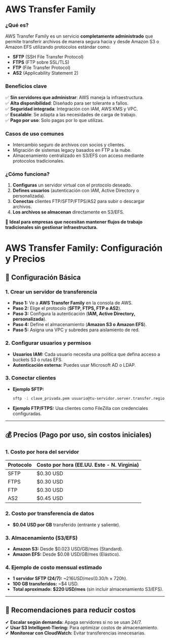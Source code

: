 
# **AWS Transfer Family**  

### **¿Qué es?**  
AWS Transfer Family es un servicio **completamente administrado** que permite transferir archivos de manera segura hacia y desde Amazon S3 o Amazon EFS utilizando protocolos estándar como:  

- **SFTP** (SSH File Transfer Protocol)  
- **FTPS** (FTP sobre SSL/TLS)  
- **FTP** (File Transfer Protocol)  
- **AS2** (Applicability Statement 2)  

### **Beneficios clave**  
✅ **Sin servidores que administrar**: AWS maneja la infraestructura.  
✅ **Alta disponibilidad**: Diseñado para ser tolerante a fallos.  
✅ **Seguridad integrada**: Integración con IAM, AWS KMS y VPC.  
✅ **Escalable**: Se adapta a las necesidades de carga de trabajo.  
✅ **Pago por uso**: Solo pagas por lo que utilizas.  

### **Casos de uso comunes**  
- Intercambio seguro de archivos con socios y clientes.  
- Migración de sistemas legacy basados en FTP a la nube.  
- Almacenamiento centralizado en S3/EFS con acceso mediante protocolos tradicionales.  

### **¿Cómo funciona?**  
1. **Configuras** un servidor virtual con el protocolo deseado.  
2. **Defines usuarios** (autenticación con IAM, Active Directory o personalizada).  
3. **Conectas** clientes FTP/SFTP/FTPS/AS2 para subir o descargar archivos.  
4. **Los archivos se almacenan** directamente en S3/EFS.  

📌 **Ideal para empresas que necesitan mantener flujos de trabajo tradicionales sin gestionar infraestructura.**  

# **AWS Transfer Family: Configuración y Precios**  

## **🔧 Configuración Básica**  

### **1. Crear un servidor de transferencia**  
- **Paso 1:** Ve a **AWS Transfer Family** en la consola de AWS.  
- **Paso 2:** Elige el protocolo (**SFTP, FTPS, FTP o AS2**).  
- **Paso 3:** Configura la autenticación (**IAM, Active Directory, personalizada**).  
- **Paso 4:** Define el almacenamiento (**Amazon S3 o Amazon EFS**).  
- **Paso 5:** Asigna una VPC y subredes para aislamiento de red.  

### **2. Configurar usuarios y permisos**  
- **Usuarios IAM:** Cada usuario necesita una política que defina acceso a buckets S3 o rutas EFS.  
- **Autenticación externa:** Puedes usar Microsoft AD o LDAP.  

### **3. Conectar clientes**  
- **Ejemplo SFTP:**  
  ```bash
  sftp -i clave_privada.pem usuario@tu-servidor.server.transfer.region.amazonaws.com
  ```  
- **Ejemplo FTP/FTPS:** Usa clientes como FileZilla con credenciales configuradas.  

---

## **💰 Precios (Pago por uso, sin costos iniciales)**  

### **1. Costo por hora del servidor**  
| **Protocolo**  | **Costo por hora (EE.UU. Este - N. Virginia)** |  
|---------------|----------------------------------|  
| SFTP          | $0.30 USD                        |  
| FTPS          | $0.30 USD                        |  
| FTP           | $0.30 USD                        |  
| AS2           | $0.45 USD                        |  

### **2. Costo por transferencia de datos**  
- **$0.04 USD por GB** transferido (entrante y saliente).  

### **3. Almacenamiento (S3/EFS)**  
- **Amazon S3:** Desde $0.023 USD/GB/mes (Standard).  
- **Amazon EFS:** Desde $0.08 USD/GB/mes (Elástico).  

### **4. Ejemplo de costo mensual estimado**  
- **1 servidor SFTP (24/7):** ~$216 USD/mes ($0.30/h × 720h).  
- **100 GB transferidos:** ~$4 USD.  
- **Total aproximado:** **$220 USD/mes** (sin incluir almacenamiento S3/EFS).  

---

## **📌 Recomendaciones para reducir costos**  
✔ **Escalar según demanda:** Apaga servidores si no se usan 24/7.  
✔ **Usar S3 Intelligent-Tiering:** Para optimizar costos de almacenamiento.  
✔ **Monitorear con CloudWatch:** Evitar transferencias innecesarias.  



